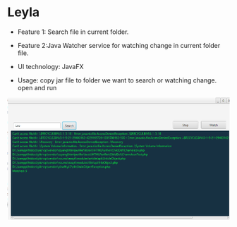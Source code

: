 # Leyla

- Feature 1: Search file in current folder.

- Feature 2:Java Watcher service for watching change in current folder file.
- UI technology: JavaFX
- Usage: copy jar file to folder we want to search or watching change. open and run

![./img/img01.png](./img/img01.png)